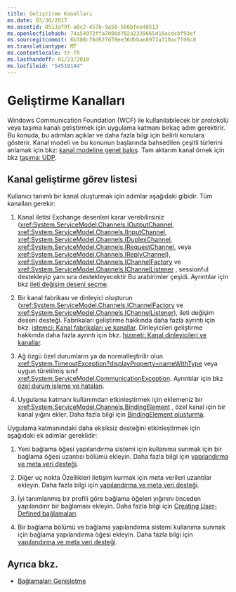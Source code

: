 ```yaml
---
title: Geliştirme Kanalları
ms.date: 03/30/2017
ms.assetid: 0513af9f-a0c2-457b-9a50-5b6bfee48513
ms.openlocfilehash: 74a54972ffa7d00d702a2339665d18acdcbf93ef
ms.sourcegitcommit: 6b308cf6d627d78ee36dbbae8972a310ac7fd6c8
ms.translationtype: MT
ms.contentlocale: tr-TR
ms.lasthandoff: 01/23/2019
ms.locfileid: "54519144"
---
```

# <a name="developing-channels"></a>Geliştirme Kanalları
Windows Communication Foundation (WCF) ile kullanılabilecek bir protokolü veya taşıma kanalı geliştirmek için uygulama katmanı birkaç adım gerektirir. Bu konuda, bu adımları açıklar ve daha fazla bilgi için belirli konulara gösterir. Kanal modeli ve bu konunun başlarında bahsedilen çeşitli türlerini anlamak için bkz: [kanal modeline genel bakış](../../../../docs/framework/wcf/extending/channel-model-overview.md). Tam aktarım kanal örnek için bkz [taşıma: UDP](../../../../docs/framework/wcf/samples/transport-udp.md).  
  
## <a name="the-channel-development-task-list"></a>Kanal geliştirme görev listesi  
 Kullanıcı tanımlı bir kanal oluşturmak için adımlar aşağıdaki gibidir. Tüm kanalları gerekir:  
  
1.  Kanal iletisi Exchange desenleri karar verebilirsiniz (<xref:System.ServiceModel.Channels.IOutputChannel>, <xref:System.ServiceModel.Channels.IInputChannel>, <xref:System.ServiceModel.Channels.IDuplexChannel>, <xref:System.ServiceModel.Channels.IRequestChannel>, veya <xref:System.ServiceModel.Channels.IReplyChannel>), <xref:System.ServiceModel.Channels.IChannelFactory> ve <xref:System.ServiceModel.Channels.IChannelListener> , sessionful destekleyip yanı sıra destekleyecektir Bu arabirimler çeşidi. Ayrıntılar için bkz [ileti değişim deseni seçme](../../../../docs/framework/wcf/extending/choosing-a-message-exchange-pattern.md).  
  
2.  Bir kanal fabrikası ve dinleyici oluşturun (<xref:System.ServiceModel.Channels.IChannelFactory> ve <xref:System.ServiceModel.Channels.IChannelListener>), ileti değişim deseni desteği. Fabrikaları geliştirme hakkında daha fazla ayrıntı için bkz. [istemci: Kanal fabrikaları ve kanallar](../../../../docs/framework/wcf/extending/client-channel-factories-and-channels.md). Dinleyicileri geliştirme hakkında daha fazla ayrıntı için bkz. [hizmeti: Kanal dinleyicileri ve kanallar](../../../../docs/framework/wcf/extending/service-channel-listeners-and-channels.md).  
  
3.  Ağ özgü özel durumların ya da normalleştirilir olun <xref:System.TimeoutException?displayProperty=nameWithType> veya uygun türetilmiş sınıf <xref:System.ServiceModel.CommunicationException>. Ayrıntılar için bkz [özel durum işleme ve hataları](../../../../docs/framework/wcf/extending/handling-exceptions-and-faults.md).  
  
4.  Uygulama katmanı kullanımdan etkinleştirmek için eklemeniz bir <xref:System.ServiceModel.Channels.BindingElement> , özel kanal için bir kanal yığını ekler. Daha fazla bilgi için [BindingElement oluşturma](../../../../docs/framework/wcf/extending/creating-a-bindingelement.md).  
  
 Uygulama katmanındaki daha eksiksiz desteğini etkinleştirmek için aşağıdaki ek adımlar gereklidir:  
  
1.  Yeni bağlama öğesi yapılandırma sistemi için kullanıma sunmak için bir bağlama öğesi uzantısı bölümü ekleyin. Daha fazla bilgi için [yapılandırma ve meta veri desteği](../../../../docs/framework/wcf/extending/configuration-and-metadata-support.md).  
  
2.  Diğer uç nokta Özellikleri iletişim kurmak için meta verileri uzantılar ekleyin. Daha fazla bilgi için [yapılandırma ve meta veri desteği](../../../../docs/framework/wcf/extending/configuration-and-metadata-support.md).  
  
3.  İyi tanımlanmış bir profili göre bağlama öğeleri yığınını önceden yapılandırır bir bağlaması ekleyin. Daha fazla bilgi için [Creating User-Defined bağlamaları](../../../../docs/framework/wcf/extending/creating-user-defined-bindings.md).  
  
4.  Bir bağlama bölümü ve bağlama yapılandırma sistemi kullanıma sunmak için bağlama yapılandırma öğesi ekleyin. Daha fazla bilgi için [yapılandırma ve meta veri desteği](../../../../docs/framework/wcf/extending/configuration-and-metadata-support.md).  
  
## <a name="see-also"></a>Ayrıca bkz.
- [Bağlamaları Genişletme](../../../../docs/framework/wcf/extending/extending-bindings.md)
